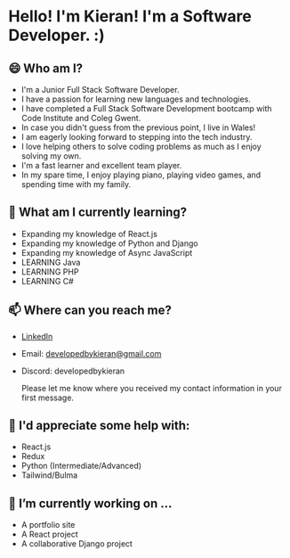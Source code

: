 # Hello! I'm Kieran! I'm a Software Developer. :)

## 😄 Who am I?

- I'm a Junior Full Stack Software Developer.
- I have a passion for learning new languages and technologies.
- I have completed a Full Stack Software Development bootcamp with Code Institute and Coleg Gwent.
- In case you didn't guess from the previous point, I live in Wales!
- I am eagerly looking forward to stepping into the tech industry.
- I love helping others to solve coding problems as much as I enjoy solving my own.
- I'm a fast learner and excellent team player.
- In my spare time, I enjoy playing piano, playing video games, and spending time with my family.

## 🌱 What am I currently learning?

- Expanding my knowledge of React.js
- Expanding my knowledge of Python and Django
- Expanding my knowledge of Async JavaScript
- LEARNING Java
- LEARNING PHP
- LEARNING C#

## 📫 Where can you reach me?

- [LinkedIn](https://www.linkedin.com/in/developedbykieran/)
- Email: developedbykieran@gmail.com
- Discord: developedbykieran

  Please let me know where you received my contact information in your first message.

## 🤔 I'd appreciate some help with:

- React.js
- Redux
- Python (Intermediate/Advanced)
- Tailwind/Bulma

## 🔭 I’m currently working on ...

- A portfolio site
- A React project
- A collaborative Django project
<!--
**doctypeKieran/doctypeKieran** is a ✨ _special_ ✨ repository because its `README.md` (this file) appears on your GitHub profile.

Here are some ideas to get you started:
- 🔭 I’m currently working on ...
- 🌱 I’m currently learning ...
- 👯 I’m looking to collaborate on ...
- 🤔 I’m looking for help with ...
- 💬 Ask me about ...
- 📫 How to reach me: ...
- 😄 Pronouns: ...
- ⚡ Fun fact: ...
-->
